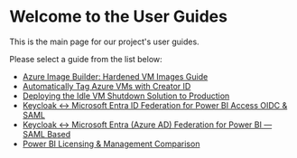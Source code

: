 # Welcome to the User Guides

This is the main page for our project's user guides.

Please select a guide from the list below:

* [Azure Image Builder: Hardened VM Images Guide](./azure_image_builder_guide.md)
* [Automatically Tag Azure VMs with Creator ID](./Azure_VM_Auto_Tagging.md)
* [Deploying the Idle VM Shutdown Solution to Production](./AZure_Idle_VM_Shutdown__Automation.md)
* [Keycloak ↔ Microsoft Entra ID Federation for Power BI Access OIDC & SAML](./keycloak-entra-PBI-fed-guide.md)
* [Keycloak ↔ Microsoft Entra (Azure AD) Federation for Power BI — SAML Based](./keycloak_SAML_fed_guide.md)
* [Power BI Licensing & Management Comparison](./PBI-Keycloack-licensing.md)
